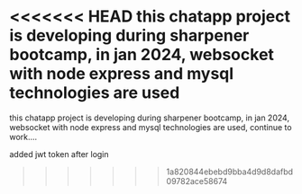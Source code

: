 <<<<<<< HEAD
this chatapp project is developing during sharpener bootcamp, in jan 2024, websocket with node express and mysql technologies are used
=======
this chatapp project is developing during sharpener bootcamp, in jan 2024, websocket with node express and mysql technologies are used, continue to work....

added jwt token after login
>>>>>>> 1a820844ebebd9bba4d9d8dafbd09782ace58674
